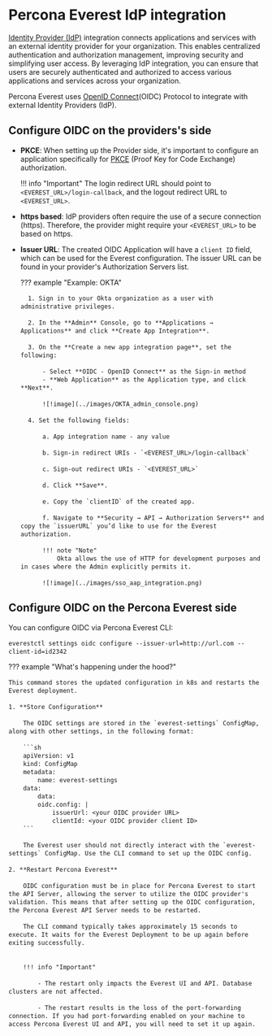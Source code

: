 # Percona Everest IdP integration

[Identity Provider (IdP)](https://www.okta.com/identity-101/why-your-company-needs-an-identity-provider/) integration connects applications and services with an external identity provider for your organization. This enables centralized authentication and authorization management, improving security and simplifying user access. By leveraging IdP integration, you can ensure that users are securely authenticated and authorized to access various applications and services across your organization.

Percona Everest uses [OpenID Connect](https://auth0.com/docs/authenticate/protocols/openid-connect-protocol)(OIDC) Protocol to integrate with external Identity Providers (IdP).


## Configure OIDC on the providers's side

- **PKCE**: When setting up the Provider side, it's important to configure an application specifically for [PKCE](https://auth0.com/docs/get-started/authentication-and-authorization-flow#authorization-code-flow-with-proof-key-for-code-exchange-pkce-) (Proof Key for Code Exchange) authorization.

    !!! info "Important"
        The login redirect URL should point to `<EVEREST_URL>/login-callback`, and the logout redirect URL to `<EVEREST_URL>`.

- **https based**: IdP providers often require the use of a secure connection (https). Therefore, the provider might require your `<EVEREST_URL>` to be based on https.

- **Issuer URL**: The created OIDC Application will have a `client ID` field, which can be used for the Everest configuration. The issuer URL can be found in your provider's Authorization Servers list.

    ??? example "Example: OKTA"

        1. Sign in to your Okta organization as a user with administrative privileges.
        
        2. In the **Admin** Console, go to **Applications → Applications** and click **Create App Integration**.

        3. On the **Create a new app integration page**, set the following:
        
            - Select **OIDC - OpenID Connect** as the Sign-in method 
            - **Web Application** as the Application type, and click **Next**.

            ![!image](../images/OKTA_admin_console.png)

        4. Set the following fields:

            a. App integration name - any value

            b. Sign-in redirect URIs - `<EVEREST_URL>/login-callback`

            c. Sign-out redirect URIs - `<EVEREST_URL>`

            d. Click **Save**.

            e. Copy the `clientID` of the created app.

            f. Navigate to **Security → API → Authorization Servers** and copy the `issuerURL` you’d like to use for the Everest authorization. 

            !!! note "Note"
                Okta allows the use of HTTP for development purposes and in cases where the Admin explicitly permits it.

            ![!image](../images/sso_aap_integration.png)




## Configure OIDC on the Percona Everest side


You can configure OIDC via Percona Everest CLI:

    everestctl settings oidc configure --issuer-url=http://url.com --client-id=id2342

??? example "What's happening under the hood?"

    This command stores the updated configuration in k8s and restarts the Everest deployment.

    1. **Store Configuration**

        The OIDC settings are stored in the `everest-settings` ConfigMap, along with other settings, in the following format:

        ```sh
        apiVersion: v1
        kind: ConfigMap
        metadata:
            name: everest-settings
        data:
            data:
            oidc.config: |
                issuerUrl: <your OIDC provider URL>
                clientId: <your OIDC provider client ID>
        ```
    
        The Everest user should not directly interact with the `everest-settings` ConfigMap. Use the CLI command to set up the OIDC config.

    2. **Restart Percona Everest**

        OIDC configuration must be in place for Percona Everest to start the API Server, allowing the server to utilize the OIDC provider's validation. This means that after setting up the OIDC configuration, the Percona Everest API Server needs to be restarted.

        The CLI command typically takes approximately 15 seconds to execute. It waits for the Everest Deployment to be up again before exiting successfully.

    
        !!! info "Important"

            - The restart only impacts the Everest UI and API. Database clusters are not affected.

            - The restart results in the loss of the port-forwarding connection. If you had port-forwarding enabled on your machine to access Percona Everest UI and API, you will need to set it up again.



















